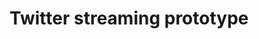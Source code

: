 # Twitter streaming prototype

[d3]: http://d3js.org/
[twemoji]: https://github.com/twitter/twemoji
